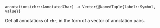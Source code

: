 ```
annotations(chr::AnnotatedChar) -> Vector{@NamedTuple{label::Symbol, value}}
```

Get all annotations of `chr`, in the form of a vector of annotation pairs.

